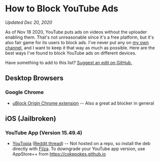 # How to Block YouTube Ads
*Updated Dec 20, 2020*

As of Nov 18 2020, YouTube puts ads on videos without the uploader enabling them. That's not unreasonable since it's a free platform, but it's also fair game for its users to block ads. I've never put any on [my own channel](https://youtube.com/c/emeraldfyr3), and I want to keep it that way as much as possible. Here are the best ways I've found to block YouTube ads on different devices.

Have something to add to this list? [Suggest an edit on GitHub.](https://github.com/emeraldfyr3/block-yt-ads)

## Desktop Browsers

### Google Chrome
- [uBlock Origin Chrome extension](https://chrome.google.com/webstore/detail/ublock-origin/cjpalhdlnbpafiamejdnhcphjbkeiagm) -- Also a great ad blocker in general

## iOS (Jailbroken)

### YouTube App (Version 15.49.4)
- [YouTopia](https://www.dropbox.com/s/suzrnfhilefp8vc/com.sinfool.youtopia_0.0.2_iphoneos-arm.deb?dl=0) ([Reddit thread](https://www.reddit.com/r/jailbreak/comments/jhe0g7)) -- Not hosted on a repo, so install the deb directly with [Filza](https://www.tigisoftware.com/default/?page_id=78). To downgrade your YouTube app version, use AppStore++ from https://cokepokes.github.io
